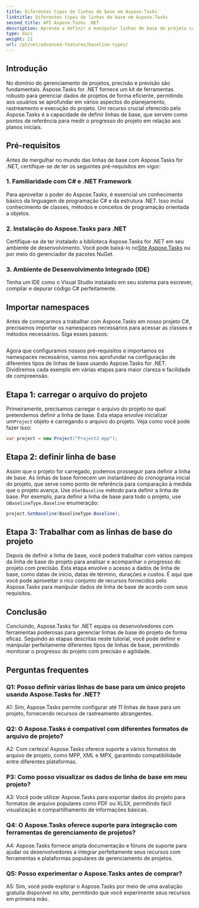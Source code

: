 ```yaml
---
title: Diferentes tipos de linhas de base em Aspose.Tasks
linktitle: Diferentes tipos de linhas de base em Aspose.Tasks
second_title: API Aspose.Tasks .NET
description: Aprenda a definir e manipular linhas de base do projeto com eficiência usando Aspose.Tasks for .NET.
type: docs
weight: 21
url: /pt/net/advanced-features/baseline-types/
---
```

## Introdução

No domínio do gerenciamento de projetos, precisão e previsão são fundamentais. Aspose.Tasks for .NET fornece um kit de ferramentas robusto para gerenciar dados de projetos de forma eficiente, permitindo aos usuários se aprofundar em vários aspectos do planejamento, rastreamento e execução do projeto. Um recurso crucial oferecido pelo Aspose.Tasks é a capacidade de definir linhas de base, que servem como pontos de referência para medir o progresso do projeto em relação aos planos iniciais.

## Pré-requisitos

Antes de mergulhar no mundo das linhas de base com Aspose.Tasks for .NET, certifique-se de ter os seguintes pré-requisitos em vigor:

### 1. Familiaridade com C# e .NET Framework

Para aproveitar o poder do Aspose.Tasks, é essencial um conhecimento básico da linguagem de programação C# e da estrutura .NET. Isso inclui conhecimento de classes, métodos e conceitos de programação orientada a objetos.

### 2. Instalação do Aspose.Tasks para .NET

 Certifique-se de ter instalado a biblioteca Aspose.Tasks for .NET em seu ambiente de desenvolvimento. Você pode baixá-lo no[Site Aspose.Tasks](https://releases.aspose.com/tasks/net/) ou por meio do gerenciador de pacotes NuGet.

### 3. Ambiente de Desenvolvimento Integrado (IDE)

Tenha um IDE como o Visual Studio instalado em seu sistema para escrever, compilar e depurar código C# perfeitamente.

## Importar namespaces

Antes de começarmos a trabalhar com Aspose.Tasks em nosso projeto C#, precisamos importar os namespaces necessários para acessar as classes e métodos necessários. Siga esses passos:

```csharp

```

Agora que configuramos nossos pré-requisitos e importamos os namespaces necessários, vamos nos aprofundar na configuração de diferentes tipos de linhas de base usando Aspose.Tasks for .NET. Dividiremos cada exemplo em várias etapas para maior clareza e facilidade de compreensão.

## Etapa 1: carregar o arquivo do projeto

 Primeiramente, precisamos carregar o arquivo do projeto no qual pretendemos definir a linha de base. Esta etapa envolve inicializar um`Project` objeto e carregando o arquivo do projeto. Veja como você pode fazer isso:

```csharp
var project = new Project("Project2.mpp");
```

## Etapa 2: definir linha de base

 Assim que o projeto for carregado, podemos prosseguir para definir a linha de base. As linhas de base fornecem um instantâneo do cronograma inicial do projeto, que serve como ponto de referência para comparação à medida que o projeto avança. Use o`SetBaseline` método para definir a linha de base. Por exemplo, para definir a linha de base para todo o projeto, use o`BaselineType.Baseline` enumeração:

```csharp
project.SetBaseline(BaselineType.Baseline);
```

## Etapa 3: Trabalhar com as linhas de base do projeto

Depois de definir a linha de base, você poderá trabalhar com vários campos da linha de base do projeto para analisar e acompanhar o progresso do projeto com precisão. Esta etapa envolve o acesso a dados de linha de base, como datas de início, datas de término, durações e custos. É aqui que você pode aproveitar o rico conjunto de recursos fornecidos pelo Aspose.Tasks para manipular dados de linha de base de acordo com seus requisitos.

## Conclusão

Concluindo, Aspose.Tasks for .NET equipa os desenvolvedores com ferramentas poderosas para gerenciar linhas de base do projeto de forma eficaz. Seguindo as etapas descritas neste tutorial, você pode definir e manipular perfeitamente diferentes tipos de linhas de base, permitindo monitorar o progresso do projeto com precisão e agilidade.

## Perguntas frequentes

### Q1: Posso definir várias linhas de base para um único projeto usando Aspose.Tasks for .NET?

A1: Sim, Aspose.Tasks permite configurar até 11 linhas de base para um projeto, fornecendo recursos de rastreamento abrangentes.

### Q2: O Aspose.Tasks é compatível com diferentes formatos de arquivo de projeto?

A2: Com certeza! Aspose.Tasks oferece suporte a vários formatos de arquivo de projeto, como MPP, XML e MPX, garantindo compatibilidade entre diferentes plataformas.

### P3: Como posso visualizar os dados de linha de base em meu projeto?

A3: Você pode utilizar Aspose.Tasks para exportar dados do projeto para formatos de arquivo populares como PDF ou XLSX, permitindo fácil visualização e compartilhamento de informações básicas.

### Q4: O Aspose.Tasks oferece suporte para integração com ferramentas de gerenciamento de projetos?

A4: Aspose.Tasks fornece ampla documentação e fóruns de suporte para ajudar os desenvolvedores a integrar perfeitamente seus recursos com ferramentas e plataformas populares de gerenciamento de projetos.

### Q5: Posso experimentar o Aspose.Tasks antes de comprar?

A5: Sim, você pode explorar o Aspose.Tasks por meio de uma avaliação gratuita disponível no site, permitindo que você experimente seus recursos em primeira mão.